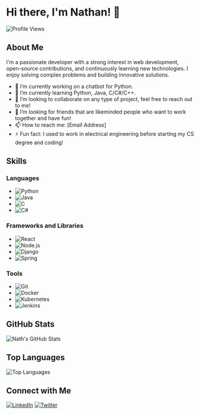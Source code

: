 # Hi there, I'm Nathan! 👋

![Profile Views](https://komarev.com/ghpvc/?username=nath8558&color=blueviolet)

## About Me

I'm a passionate developer with a strong interest in web development, open-source contributions, and continuously learning new technologies. I enjoy solving complex problems and building innovative solutions.

- 🔭 I’m currently working on a chatbot for Python.
- 🌱 I’m currently learning Python, Java, C/C#/C++.
- 👯 I’m looking to collaborate on any type of project, feel free to reach out to me!
- 🤔 I’m looking for friends that are likeminded people who want to work together and have fun!
- 📫 How to reach me: [Email Address]
- ⚡ Fun fact: I used to work in electrical engineering before starting my CS degree and coding!

## Skills

### Languages
- ![Python](https://img.shields.io/badge/-Python-000?&logo=Python)
- ![Java](https://img.shields.io/badge/-Java-000?&logo=Java)
- ![C](https://img.shields.io/badge/-C-000?&logo=C)
- ![C#](https://img.shields.io/badge/-CSharp-000?&logo=sharp)

### Frameworks and Libraries
- ![React](https://img.shields.io/badge/-React-000?&logo=React)
- ![Node.js](https://img.shields.io/badge/-Node.js-000?&logo=Node.js)
- ![Django](https://img.shields.io/badge/-Django-000?&logo=Django)
- ![Spring](https://img.shields.io/badge/-Spring-000?&logo=Spring)

### Tools
- ![Git](https://img.shields.io/badge/-Git-000?&logo=Git)
- ![Docker](https://img.shields.io/badge/-Docker-000?&logo=Docker)
- ![Kubernetes](https://img.shields.io/badge/-Kubernetes-000?&logo=Kubernetes)
- ![Jenkins](https://img.shields.io/badge/-Jenkins-000?&logo=Jenkins)

## GitHub Stats

![Nath's GitHub Stats](https://github-readme-stats.vercel.app/api?username=nath8558&show_icons=true&hide_border=true)

## Top Languages

![Top Languages](https://github-readme-stats.vercel.app/api/top-langs/?username=nath8558&layout=compact&hide_border=true)

## Connect with Me

[![LinkedIn](https://img.shields.io/badge/-LinkedIn-000?&logo=LinkedIn)](https://www.linkedin.com/in/nath8558)
[![Twitter](https://img.shields.io/badge/-Twitter-000?&logo=Twitter)](https://twitter.com/nath8558)
